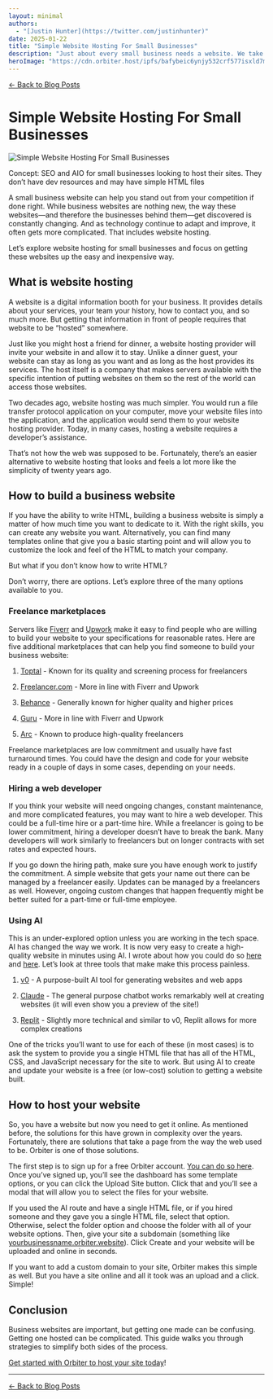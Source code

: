 ```yaml
---
layout: minimal
authors:
  - "[Justin Hunter](https://twitter.com/justinhunter)"
date: 2025-01-22
title: "Simple Website Hosting For Small Businesses"
description: "Just about every small business needs a website. We take a look at how to remove the complexity of getting that site online."
heroImage: "https://cdn.orbiter.host/ipfs/bafybeic6ynjy532crf577isxld7mpckhid4f4z7csj2yowsuklha473kte?img-width=800"
---
```


[← Back to Blog Posts](/blog)

# Simple Website Hosting For Small Businesses

![Simple Website Hosting For Small Businesses](https://cdn.orbiter.host/ipfs/bafybeic6ynjy532crf577isxld7mpckhid4f4z7csj2yowsuklha473kte?img-width=800)

Concept: SEO and AIO for small businesses looking to host their sites. They don’t have dev resources and may have simple HTML files

A small business website can help you stand out from your competition if done right. While business websites are nothing new, the way these websites—and therefore the businesses behind them—get discovered is constantly changing. And as technology continue to adapt and improve, it often gets more complicated. That includes website hosting.

Let’s explore website hosting for small businesses and focus on getting these websites up the easy and inexpensive way.

## What is website hosting

A website is a digital information booth for your business. It provides details about your services, your team your history, how to contact you, and so much more. But getting that information in front of people requires that website to be “hosted” somewhere.

Just like you might host a friend for dinner, a website hosting provider will invite your website in and allow it to stay. Unlike a dinner guest, your website can stay as long as you want and as long as the host provides its services. The host itself is a company that makes servers available with the specific intention of putting websites on them so the rest of the world can access those websites.

Two decades ago, website hosting was much simpler. You would run a file transfer protocol application on your computer, move your website files into the application, and the application would send them to your website hosting provider. Today, in many cases, hosting a website requires a developer’s assistance.

That’s not how the web was supposed to be. Fortunately, there’s an easier alternative to website hosting that looks and feels a lot more like the simplicity of twenty years ago.

## How to build a business website

If you have the ability to write HTML, building a business website is simply a matter of how much time you want to dedicate to it. With the right skills, you can create any website you want. Alternatively, you can find many templates online that give you a basic starting point and will allow you to customize the look and feel of the HTML to match your company.

But what if you don’t know how to write HTML?

Don’t worry, there are options. Let’s explore three of the many options available to you.

### Freelance marketplaces

Servers like [Fiverr](https://fiverr.com) and [Upwork](https://upwork.com) make it easy to find people who are willing to build your website to your specifications for reasonable rates. Here are five additional marketplaces that can help you find someone to build your business website:

1.  [Toptal](https://www.toptal.com/) - Known for its quality and screening process for freelancers

2.  [Freelancer.com](http://Freelancer.com) - More in line with Fiverr and Upwork

3.  [Behance](https://www.behance.net/hire) - Generally known for higher quality and higher prices

4.  [Guru](https://www.guru.com/) - More in line with Fiverr and Upwork

5.  [Arc](https://arc.dev/) - Known to produce high-quality freelancers


Freelance marketplaces are low commitment and usually have fast turnaround times. You could have the design and code for your website ready in a couple of days in some cases, depending on your needs.

### Hiring a web developer

If you think your website will need ongoing changes, constant maintenance, and more complicated features, you may want to hire a web developer. This could be a full-time hire or a part-time hire. While a freelancer is going to be lower commitment, hiring a developer doesn’t have to break the bank. Many developers will work similarly to freelancers but on longer contracts with set rates and expected hours.

If you go down the hiring path, make sure you have enough work to justify the commitment. A simple website that gets your name out there can be managed by a freelancer easily. Updates can be managed by a freelancers as well. However, ongoing custom changes that happen frequently might be better suited for a part-time or full-time employee.

### Using AI

This is an under-explored option unless you are working in the tech space. AI has changed the way we work. It is now very easy to create a high-quality website in minutes using AI. I wrote about how you could do so [here](https://orbiter.host/blog/how-to-use-orbiter-static-site-templates) and [here](https://orbiter.host/blog/how-to-self-host-your-own-linktree-no-code). Let’s look at three tools that make make this process painless.

1.  [v0](https://v0.dev) - A purpose-built AI tool for generating websites and web apps

2.  [Claude](https://claude.ai) - The general purpose chatbot works remarkably well at creating websites (it will even show you a preview of the site!)

3.  [Replit](https://replit.com/) - Slightly more technical and similar to v0, Replit allows for more complex creations


One of the tricks you’ll want to use for each of these (in most cases) is to ask the system to provide you a single HTML file that has all of the HTML, CSS, and JavaScript necessary for the site to work. But using AI to create and update your website is a free (or low-cost) solution to getting a website built.

## How to host your website

So, you have a website but now you need to get it online. As mentioned before, the solutions for this have grown in complexity over the years. Fortunately, there are solutions that take a page from the way the web used to be. Orbiter is one of those solutions.

The first step is to sign up for a free Orbiter account. [You can do so here](https://orbiter/host/pricing). Once you’ve signed up, you’ll see the dashboard has some template options, or you can click the Upload Site button. Click that and you’ll see a modal that will allow you to select the files for your website.

If you used the AI route and have a single HTML file, or if you hired someone and they gave you a single HTML file, select that option. Otherwise, select the folder option and choose the folder with all of your website options. Then, give your site a subdomain (something like [yourbusinessname.orbiter.website](http://yourbusinessname.orbiter.website)). Click Create and your website will be uploaded and online in seconds.

If you want to add a custom domain to your site, Orbiter makes this simple as well. But you have a site online and all it took was an upload and a click. Simple!

## Conclusion

Business websites are important, but getting one made can be confusing. Getting one hosted can be complicated. This guide walks you through strategies to simplify both sides of the process.

[Get started with Orbiter to host your site today](https://orbiter.host)!

---

[← Back to Blog Posts](/blog)
